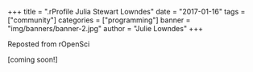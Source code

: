 +++
title = ".rProfile Julia Stewart Lowndes"
date = "2017-01-16"
tags = ["community"]
categories = ["programming"]
banner = "img/banners/banner-2.jpg"
author = "Julie Lowndes"
+++

Reposted from rOpenSci

[coming soon!]